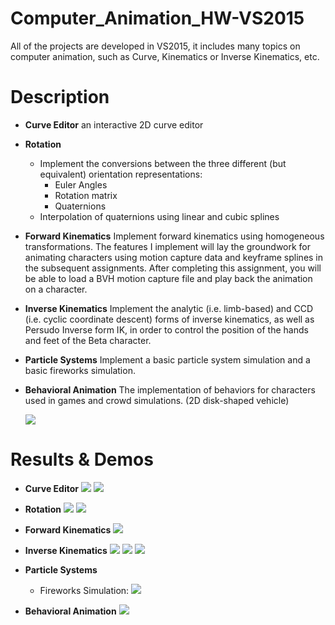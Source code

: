 # Computer_Animation_HW-VS2015
All of the projects are developed in VS2015, it includes many topics on computer animation, such as Curve, Kinematics or Inverse Kinematics, etc.

# Description
* **Curve Editor**
  an interactive 2D curve editor
* **Rotation**
  * Implement the conversions between the three different (but equivalent) orientation representations:
    * Euler Angles
    * Rotation matrix
    * Quaternions
  * Interpolation of quaternions using linear and cubic splines
* **Forward Kinematics**
  Implement forward kinematics using homogeneous transformations. The features I implement will lay the groundwork for animating characters using motion capture data and keyframe splines in the subsequent assignments. After completing this assignment, you will be able to load a BVH motion capture file and play back the animation on a character.
* **Inverse Kinematics**
  Implement the analytic (i.e. limb-based) and CCD (i.e. cyclic coordinate descent) forms of inverse kinematics, as well as Persudo Inverse form IK, in order to control the position of the hands and feet of the Beta character.
* **Particle Systems**
  Implement a basic particle system simulation and a basic fireworks simulation.
* **Behavioral Animation**
  The implementation of behaviors for characters used in games and crowd simulations. (2D disk-shaped vehicle)
  
  ![](screenshots/ss10.PNG)
# Results & Demos
* **Curve Editor**
  ![](screenshots/ss02.PNG)
  ![](screenshots/ss03.PNG)

* **Rotation**
  ![](screenshots/ss04.PNG)
  ![](screenshots/ss05.PNG)

* **Forward Kinematics**
  [![](screenshots/ss11.PNG)](https://youtu.be/95jWiHhXON4)
  
* **Inverse Kinematics**
  ![](screenshots/ss06.PNG)
  ![](screenshots/ss07.PNG)
  ![](screenshots/ss08.PNG)

* **Particle Systems**
  * Fireworks Simulation:
  ![](screenshots/ss09.PNG)

* **Behavioral Animation**
  [![](screenshots/ss12.PNG)](https://youtu.be/c14euppFaDA)
  

    
